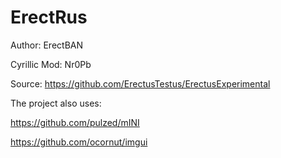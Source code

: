 # ErectRus
Author: ErectBAN

Cyrillic Mod: Nr0Pb


Source: https://github.com/ErectusTestus/ErectusExperimental


The project also uses:

https://github.com/pulzed/mINI

https://github.com/ocornut/imgui
